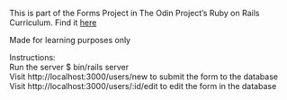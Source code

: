 This is part of the Forms Project in The Odin Project’s Ruby on Rails Curriculum. Find it [here](https://www.theodinproject.com/lessons/ruby-on-rails-forms)

Made for learning purposes only

Instructions:  
Run the server $ bin/rails server  
Visit http://localhost:3000/users/new to submit the form to the database  
Visit http://localhost:3000/users/:id/edit to edit the form in the database

